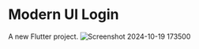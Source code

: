 # Modern UI Login

A new Flutter project.
![Screenshot 2024-10-19 173500](https://github.com/user-attachments/assets/997bbbc3-da1f-4af6-b56e-5f1d793d9f86)
